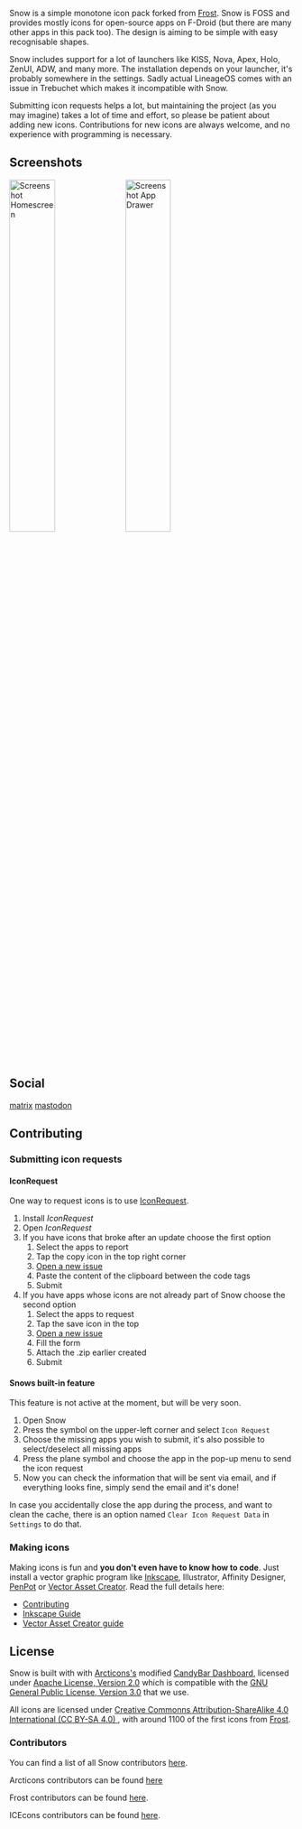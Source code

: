 
Snow is a simple monotone icon pack forked from [Frost](https://github.com/dkanada/frost). Snow is FOSS and provides mostly icons for open-source apps on F-Droid (but there are many other apps in this pack too). The design is aiming to be simple with easy recognisable shapes.

Snow includes support for a lot of launchers like KISS, Nova, Apex, Holo, ZenUI, ADW, and many more. The installation depends on your launcher, it's probably somewhere in the settings.
Sadly actual LineageOS comes with an issue in Trebuchet which makes it incompatible with Snow.

Submitting icon requests helps a lot, but maintaining the project (as you may imagine) takes a lot of time and effort, so please be patient about adding new icons. Contributions for new icons are always welcome, and no experience with programming is necessary.

## Screenshots

<img src="https://user-images.githubusercontent.com/23211478/147795715-e8146c39-155d-4c7e-b149-90281e59f110.png" alt="Screenshot Homescreen" width="40%"> <img src="https://user-images.githubusercontent.com/23211478/147795701-b09a2084-d317-4323-9ce1-bc25a4539cfc.png" alt="Screenshot App Drawer" width="40%">

## Social

[matrix](https://matrix.to/#/#snowicons:matrix.org)
[mastodon](@baitmooth@todon.eu)

## Contributing

### Submitting icon requests

#### IconRequest

One way to request icons is to use [IconRequest](https://github.com/Kaiserdragon2/IconRequest/).

1. Install *IconRequest*
2. Open *IconRequest*
3. If you have icons that broke after an update choose the first option
     1. Select the apps to report
     2. Tap the copy icon in the top right corner
     3. [Open a new issue](https://github.com/baitmooth/snow/issues/new?assignees=baitmooth&labels=activity+changed&template=broken-icons.md&title=Broken+Icons)
     4. Paste the content of the clipboard between the code tags
     5. Submit
4. If you have apps whose icons are not already part of Snow choose the second option
     1. Select the apps to request
     2. Tap the save icon in the top
     3. [Open a new issue](https://github.com/baitmooth/snow/issues/new?assignees=baitmooth&labels=new+icons%2C+small+request&template=requesting-new-icons.md&title=New+Icon+request)
     4. Fill the form
     5. Attach the .zip earlier created
     6. Submit

#### Snows built-in feature

This feature is not active at the moment, but will be very soon.
1. Open Snow
2. Press the symbol on the upper-left corner and select `Icon Request`
3. Choose the missing apps you wish to submit, it's also possible to select/deselect all missing apps
4. Press the plane symbol and choose the app in the pop-up menu to send the icon request
5. Now you can check the information that will be sent via email, and if everything looks fine, simply send the email and it's done!

In case you accidentally close the app during the process, and want to clean the cache, there is an option named `Clear Icon Request Data` in `Settings` to do that.

### Making icons

Making icons is fun and **you don't even have to know how to code**. Just install a vector graphic program like [Inkscape](https://inkscape.org/en/), Illustrator, Affinity Designer, [PenPot](https://penpot.app/) or [Vector Asset Creator](https://play.google.com/store/apps/details?id=com.inglesdivino.vectorassetcreator). 
Read the full details here: 
- [Contributing](CONTRIBUTING.md)
- [Inkscape Guide](guides/Inkscape_Guide.md)
- [Vector Asset Creator guide](guides/Vector_Asset_Creator.md)

## License

Snow is built with with [Arcticons's](https://github.com/Donnnno/Arcticons/) modified [CandyBar Dashboard](https://github.com/zixpo/candybar), licensed under [Apache License, Version 2.0](https://www.apache.org/licenses/LICENSE-2.0)  which is compatible with the [GNU General Public License, Version 3.0](https://www.gnu.org/licenses/gpl-3.0.en.html) that we use.

All icons are licensed under [Creative Commonns Attribution-ShareAlike 4.0 International (CC BY-SA 4.0) ](https://creativecommons.org/licenses/by-sa/4.0/), with around 1100 of the first icons from [Frost](https://github.com/dkanada/frost).

### Contributors

You can find a list of all Snow contributors [here](https://github.com/baitmooth/snow/graphs/contributors).

Arcticons contributors can be found [here](https://github.com/Donnnno/Arcticons/graphs/contributors)

Frost contributors can be found [here](https://github.com/dkanada/frost/graphs/contributors).

ICEcons contributors can be found [here](https://github.com/1C3/ICEcons/graphs/contributors).
